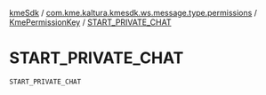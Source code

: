 [kmeSdk](../../index.md) / [com.kme.kaltura.kmesdk.ws.message.type.permissions](../index.md) / [KmePermissionKey](index.md) / [START_PRIVATE_CHAT](./-s-t-a-r-t_-p-r-i-v-a-t-e_-c-h-a-t.md)

# START_PRIVATE_CHAT

`START_PRIVATE_CHAT`